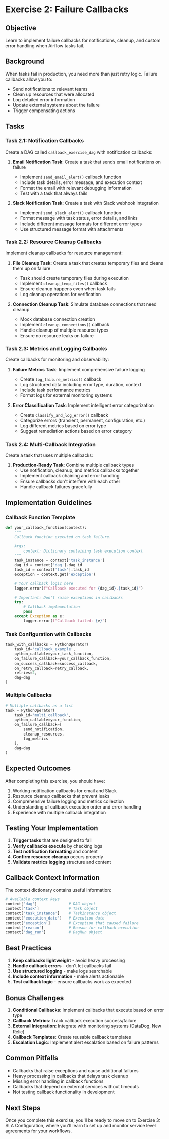 # Exercise 2: Failure Callbacks

## Objective

Learn to implement failure callbacks for notifications, cleanup, and custom error handling when Airflow tasks fail.

## Background

When tasks fail in production, you need more than just retry logic. Failure callbacks allow you to:

- Send notifications to relevant teams
- Clean up resources that were allocated
- Log detailed error information
- Update external systems about the failure
- Trigger compensating actions

## Tasks

### Task 2.1: Notification Callbacks

Create a DAG called `callback_exercise_dag` with notification callbacks:

1. **Email Notification Task**: Create a task that sends email notifications on failure

   - Implement `send_email_alert()` callback function
   - Include task details, error message, and execution context
   - Format the email with relevant debugging information
   - Test with a task that always fails

2. **Slack Notification Task**: Create a task with Slack webhook integration
   - Implement `send_slack_alert()` callback function
   - Format message with task status, error details, and links
   - Include different message formats for different error types
   - Use structured message format with attachments

### Task 2.2: Resource Cleanup Callbacks

Implement cleanup callbacks for resource management:

1. **File Cleanup Task**: Create a task that creates temporary files and cleans them up on failure

   - Task should create temporary files during execution
   - Implement `cleanup_temp_files()` callback
   - Ensure cleanup happens even when task fails
   - Log cleanup operations for verification

2. **Connection Cleanup Task**: Simulate database connections that need cleanup
   - Mock database connection creation
   - Implement `cleanup_connections()` callback
   - Handle cleanup of multiple resource types
   - Ensure no resource leaks on failure

### Task 2.3: Metrics and Logging Callbacks

Create callbacks for monitoring and observability:

1. **Failure Metrics Task**: Implement comprehensive failure logging

   - Create `log_failure_metrics()` callback
   - Log structured data including error type, duration, context
   - Include task performance metrics
   - Format logs for external monitoring systems

2. **Error Classification Task**: Implement intelligent error categorization
   - Create `classify_and_log_error()` callback
   - Categorize errors (transient, permanent, configuration, etc.)
   - Log different metrics based on error type
   - Suggest remediation actions based on error category

### Task 2.4: Multi-Callback Integration

Create a task that uses multiple callbacks:

1. **Production-Ready Task**: Combine multiple callback types
   - Use notification, cleanup, and metrics callbacks together
   - Implement callback chaining and error handling
   - Ensure callbacks don't interfere with each other
   - Handle callback failures gracefully

## Implementation Guidelines

### Callback Function Template

```python
def your_callback_function(context):
    """
    Callback function executed on task failure.

    Args:
        context: Dictionary containing task execution context
    """
    task_instance = context['task_instance']
    dag_id = context['dag'].dag_id
    task_id = context['task'].task_id
    exception = context.get('exception')

    # Your callback logic here
    logger.error(f"Callback executed for {dag_id}.{task_id}")

    # Important: Don't raise exceptions in callbacks
    try:
        # Callback implementation
        pass
    except Exception as e:
        logger.error(f"Callback failed: {e}")
```

### Task Configuration with Callbacks

```python
task_with_callbacks = PythonOperator(
    task_id='callback_example',
    python_callable=your_task_function,
    on_failure_callback=your_callback_function,
    on_success_callback=success_callback,
    on_retry_callback=retry_callback,
    retries=2,
    dag=dag
)
```

### Multiple Callbacks

```python
# Multiple callbacks as a list
task = PythonOperator(
    task_id='multi_callback',
    python_callable=your_function,
    on_failure_callback=[
        send_notification,
        cleanup_resources,
        log_metrics
    ],
    dag=dag
)
```

## Expected Outcomes

After completing this exercise, you should have:

1. Working notification callbacks for email and Slack
2. Resource cleanup callbacks that prevent leaks
3. Comprehensive failure logging and metrics collection
4. Understanding of callback execution order and error handling
5. Experience with multiple callback integration

## Testing Your Implementation

1. **Trigger tasks** that are designed to fail
2. **Verify callbacks execute** by checking logs
3. **Test notification formatting** and content
4. **Confirm resource cleanup** occurs properly
5. **Validate metrics logging** structure and content

## Callback Context Information

The context dictionary contains useful information:

```python
# Available context keys
context['dag']              # DAG object
context['task']             # Task object
context['task_instance']    # TaskInstance object
context['execution_date']   # Execution date
context['exception']        # Exception that caused failure
context['reason']           # Reason for callback execution
context['dag_run']          # DagRun object
```

## Best Practices

1. **Keep callbacks lightweight** - avoid heavy processing
2. **Handle callback errors** - don't let callbacks fail
3. **Use structured logging** - make logs searchable
4. **Include context information** - make alerts actionable
5. **Test callback logic** - ensure callbacks work as expected

## Bonus Challenges

1. **Conditional Callbacks**: Implement callbacks that execute based on error type
2. **Callback Metrics**: Track callback execution success/failure
3. **External Integration**: Integrate with monitoring systems (DataDog, New Relic)
4. **Callback Templates**: Create reusable callback templates
5. **Escalation Logic**: Implement alert escalation based on failure patterns

## Common Pitfalls

- Callbacks that raise exceptions and cause additional failures
- Heavy processing in callbacks that delays task cleanup
- Missing error handling in callback functions
- Callbacks that depend on external services without timeouts
- Not testing callback functionality in development

## Next Steps

Once you complete this exercise, you'll be ready to move on to Exercise 3: SLA Configuration, where you'll learn to set up and monitor service level agreements for your workflows.
